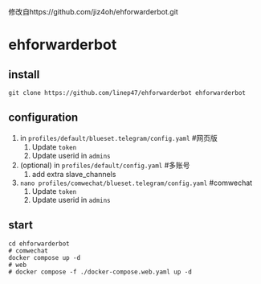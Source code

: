 修改自https://github.com/jiz4oh/ehforwarderbot.git
# ehforwarderbot

## install

```console
git clone https://github.com/linep47/ehforwarderbot ehforwarderbot
```

## configuration

1. in `profiles/default/blueset.telegram/config.yaml` #网页版
   1. Update `token`
   2. Update userid in `admins`
2. (optional) in `profiles/default/config.yaml` #多账号
   1. add extra slave_channels
3. `nano profiles/comwechat/blueset.telegram/config.yaml`  #comwechat
   1. Update `token`
   2. Update userid in `admins`
## start

```console
cd ehforwarderbot
# comwechat
docker compose up -d
# web
# docker compose -f ./docker-compose.web.yaml up -d
```

